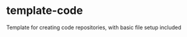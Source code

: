 [//]: # (SPDX-License-Identifier: CC-BY-4.0)
[//]: # (TODO Customize project readme)

# template-code

Template for creating code repositories, with basic file setup included
